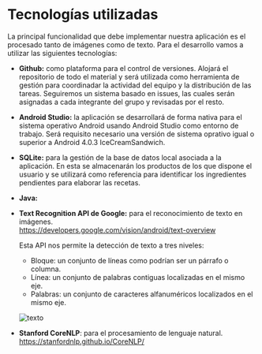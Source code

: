 # Tecnologías utilizadas

La principal funcionalidad que debe implementar nuestra aplicación es el procesado tanto de imágenes como de texto.
Para el desarrollo vamos a utilizar las siguientes tecnologías:

- **Github:** como plataforma para el control de versiones. Alojará el repositorio de todo el material y será utilizada como
  herramienta de gestión para coordinadar la actividad del equipo y la distribución de las tareas. Seguiremos un sistema basado
  en issues, las cuales serán asignadas a cada integrante del grupo y revisadas por el resto.
  
- **Android Studio:** la aplicación se desarrollará de forma nativa para el sistema operativo Android usando Android Studio
  como entorno de trabajo. Será requisito necesario una versión de sistema oprativo igual o superior a Android 4.0.3 
  IceCreamSandwich.

- **SQLite:** para la gestión de la base de datos local asociada a la aplicación. En esta se almacenarán los productos de los que
  dispone el usuario y se utilizará como referencia para identificar los ingredientes pendientes para elaborar las recetas.
  
- **Java:** 
  
- **Text Recognition API de Google:** para el reconocimiento de texto en imágenes.<br/>
  https://developers.google.com/vision/android/text-overview
  
  Esta API nos permite la detección de texto a tres niveles:
  - Bloque: un conjunto de líneas como podrían ser un párrafo o columna.
  - Línea: un conjunto de palabras contiguas localizadas en el mismo eje.
  - Palabras: un conjunto de caracteres alfanuméricos localizados en el mismo eje.
  
  ![texto](https://developers.google.com/vision/images/text-structure.png)

- **Stanford CoreNLP**: para el procesamiento de lenguaje natural.<br/>
  https://stanfordnlp.github.io/CoreNLP/
